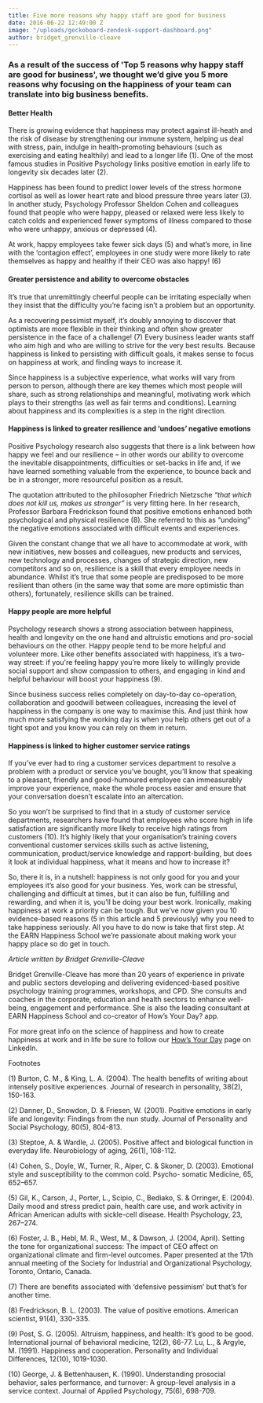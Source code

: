 ```yaml
---
title: Five more reasons why happy staff are good for business
date: 2016-06-22 12:49:00 Z
image: "/uploads/geckoboard-zendesk-support-dashboard.png"
author: bridget_grenville-cleave
---
```


### As a result of the success of 'Top 5 reasons why happy staff are good for business', we thought we’d give you 5 more reasons why focusing on the happiness of your team can translate into big business benefits.

#### Better Health

There is growing evidence that happiness may protect against ill-heath and the risk of disease by strengthening our immune system, helping us deal with stress, pain, indulge in health-promoting behaviours (such as exercising and eating healthily) and lead to a longer life (1).  One of the most famous studies in Positive Psychology links positive emotion in early life to longevity six decades later (2).

Happiness has been found to predict lower levels of the stress hormone cortisol as well as lower heart rate and blood pressure three years later (3).  In another study, Psychology Professor Sheldon Cohen and colleagues found that people who were happy, pleased or relaxed were less likely to catch colds and experienced fewer symptoms of illness compared to those who were unhappy, anxious or depressed (4).

At work, happy employees take fewer sick days (5)  and what’s more, in line with the ‘contagion effect’, employees in one study were more likely to rate themselves as happy and healthy if their CEO was also happy! (6)

#### Greater persistence and ability to overcome obstacles

It’s true that unremittingly cheerful people can be irritating especially when they insist that the difficulty you’re facing isn’t a problem but an opportunity.

As a recovering pessimist myself, it’s doubly annoying to discover that optimists are more flexible in their thinking and often show greater persistence in the face of a challenge! (7)  Every business leader wants staff who aim high and who are willing to strive for the very best results. Because happiness is linked to persisting with difficult goals, it makes sense to focus on happiness at work, and finding ways to increase it.

Since happiness is a subjective experience, what works will vary from person to person, although there are key themes which most people will share, such as strong relationships and meaningful, motivating work which plays to their strengths (as well as fair terms and conditions). Learning about happiness and its complexities is a step in the right direction.

#### Happiness is linked to greater resilience and ‘undoes’ negative emotions

Positive Psychology research also suggests that there is a link between how happy we feel and our resilience – in other words our ability to overcome the inevitable disappointments, difficulties or set-backs in life and, if we have learned something valuable from the experience, to bounce back and be in a stronger, more resourceful position as a result.

The quotation attributed to the philosopher Friedrich Nietzsche *“that which does not kill us, makes us stronger”* is very fitting here. In her research, Professor Barbara Fredrickson found that positive emotions enhanced both psychological and physical resilience (8). She referred to this as  “undoing” the negative emotions associated with difficult events and experiences.

Given the constant change that we all have to accommodate at work, with new initiatives, new bosses and colleagues, new products and services, new technology and processes, changes of strategic direction, new competitors and so on, resilience is a skill that every employee needs in abundance. Whilst it’s true that some people are predisposed to be more resilient than others (in the same way that some are more optimistic than others), fortunately, resilience skills can be trained.

#### Happy people are more helpful

Psychology research shows a strong association between happiness, health and longevity on the one hand and altruistic emotions and pro-social behaviours on the other. Happy people tend to be more helpful and volunteer more. Like other benefits associated with happiness, it’s a two-way street: if you're feeling happy you’re more likely to willingly provide social support and show compassion to others, and engaging in kind and helpful behaviour will boost your happiness (9).

Since business success relies completely on day-to-day co-operation, collaboration and goodwill between colleagues, increasing the level of happiness in the company is one way to maximise this. And just think how much more satisfying the working day is when you help others get out of a tight spot and you know you can rely on them in return.

#### Happiness is linked to higher customer service ratings

If you’ve ever had to ring a customer services department to resolve a problem with a product or service you’ve bought, you’ll know that speaking to a pleasant, friendly and good-humoured employee can immeasurably improve your experience, make the whole process easier and ensure that your conversation doesn’t escalate into an altercation.

So you won’t be surprised to find that in a study of customer service departments, researchers have found that employees who score high in life satisfaction are significantly more likely to receive high ratings from customers (10).  It’s highly likely that your organisation’s training covers conventional customer services skills such as active listening, communication, product/service knowledge and rapport-building, but does it look at individual happiness, what it means and how to increase it?

So, there it is, in a nutshell: happiness is not only good for you and your employees it’s also good for your business.  Yes, work can be stressful, challenging and difficult at times, but it can also be fun, fulfilling and rewarding, and when it is, you’ll be doing your best work. Ironically, making happiness at work a priority can be tough.  But we’ve now given you 10 evidence-based reasons (5 in this article and 5 previously) why you need to take happiness seriously.  All you have to do now is take that first step. At the EARN Happiness School we’re passionate about making work your happy place so do get in touch.

*Article written by Bridget Grenville-Cleave*

Bridget Grenville-Cleave has more than 20 years of experience in private and public sectors developing and delivering evidenced-based positive psychology training programmes, workshops, and CPD. She consults and coaches in the corporate, education and health sectors to enhance well-being, engagement and performance. She is also the leading consultant at EARN Happiness School and co-creator of How’s Your Day? app.

For more great info on the science of happiness and how to create happiness at work and in life be sure to follow our [How’s Your Day](https://www.linkedin.com/company/how%27s-your-day-?trk=biz-brand-tree-co-name) page on LinkedIn.

Footnotes

\(1) Burton, C. M., & King, L. A. (2004). The health benefits of writing about intensely positive experiences. Journal of research in personality, 38(2), 150-163.

\(2) Danner, D., Snowdon, D. & Friesen, W. (2001). Positive emotions in early life and longevity: Findings from the nun study. Journal of Personality and Social Psychology, 80(5), 804-813.

\(3) Steptoe, A. & Wardle, J. (2005). Positive affect and biological function in everyday life. Neurobiology of aging, 26(1), 108-112.

\(4) Cohen, S., Doyle, W., Turner, R., Alper, C. & Skoner, D. (2003). Emotional style and susceptibility to the common cold. Psycho- somatic Medicine, 65, 652–657.

\(5) Gil, K., Carson, J., Porter, L., Scipio, C., Bediako, S. & Orringer, E. (2004). Daily mood and stress predict pain, health care use, and work activity in African American adults with sickle-cell disease. Health Psychology, 23, 267–274.

\(6) Foster, J. B., Hebl, M. R., West, M., & Dawson, J. (2004, April). Setting the tone for organizational success: The impact of CEO affect on organizational climate and firm-level outcomes. Paper presented at the 17th annual meeting of the Society for Industrial and Organizational Psychology, Toronto, Ontario, Canada.

\(7) There are benefits associated with ‘defensive pessimism’ but that’s for another time.

\(8) Fredrickson, B. L. (2003). The value of positive emotions. American scientist, 91(4), 330-335.

\(9) Post, S. G. (2005). Altruism, happiness, and health: It’s good to be good. International journal of behavioral medicine, 12(2), 66-77. Lu, L., & Argyle, M. (1991). Happiness and cooperation. Personality and Individual Differences, 12(10), 1019-1030.

\(10) George, J. & Bettenhausen, K. (1990). Understanding prosocial behavior, sales performance, and turnover: A group-level analysis in a service context. Journal of Applied Psychology, 75(6), 698-709.